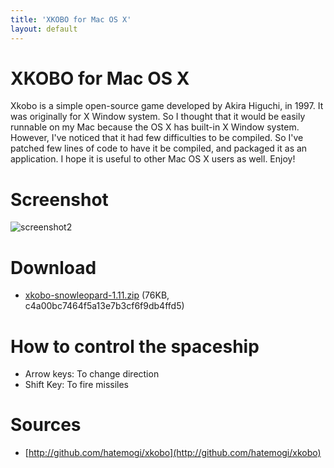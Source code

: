 ```yaml
---
title: 'XKOBO for Mac OS X'
layout: default
---
```


# XKOBO for Mac OS X 

Xkobo is a simple open-source game developed by Akira Higuchi, in 1997. It was originally for X Window system. So I thought that it would be easily runnable on my Mac because the OS X has built-in X Window system. However, I've noticed that it had few difficulties to be compiled. So I've patched few lines of code to have it be compiled, and packaged it as an application. I hope it is useful to other Mac OS X users as well. Enjoy!

# Screenshot

![screenshot2](/screenshot2.png)

# Download

* [xkobo-snowleopard-1.11.zip](/xkobo-snowleopard-1.11.zip) (76KB, c4a00bc7464f5a13e7b3cf6f9db4ffd5)

# How to control the spaceship

* Arrow keys: To change direction
* Shift Key: To fire missiles

# Sources

* [http://github.com/hatemogi/xkobo](http://github.com/hatemogi/xkobo)
